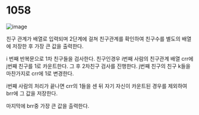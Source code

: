 <H1>1058</H1>

![image](https://user-images.githubusercontent.com/65153512/120090568-9fea5600-c13e-11eb-9392-656631d33914.png)

친구 관계가 배열로 입력되며
2단계에 걸쳐 친구관계를 확인하여 친구수를 별도의 배열에 저장한 후 가장 큰 값을 출력한다.

i 번째 반복문으로 1차 친구들을 검사한다. 
친구인경우 i번째 사람의 친구관계 배열 crr에 j번째 친구를 1로 카운트한다.
그 후 2차친구 검사를 진행한다.
j번째 친구의 친구 k들을 마찬가지로 crr에 1로 변경한다.

i번째 사람의 처리가 끝나면 crr의 1들을 센 뒤 자기 자신이 카운트된 경우를 제외하여
brr에 그 값을 저장한다.

마지막에 brr중 가장 큰 값을 출력한다.
